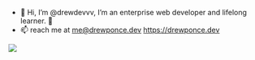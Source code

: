 - 👋 Hi, I’m @drewdevvv, I’m an enterprise web developer and lifelong learner. 🌱
- 📫 reach me at <a href="mailto:me@drewponce.dev">me@drewponce.dev</a>
https://drewponce.dev



<img src="https://github-profile-trophy.vercel.app/?username=drewdevvv" />
<!---
drewdevvv/drewdevvv is a ✨ special ✨ repository because its `README.md` (this file) appears on your GitHub profile.
You can click the Preview link to take a look at your changes.
--->
